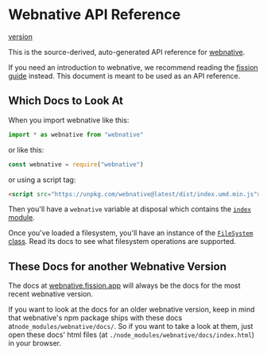 # Webnative API Reference

[version](./modules/common_version.html#VERSION)

This is the source-derived, auto-generated API reference for [webnative](https://github.com/fission-suite/webnative).

If you need an introduction to webnative, we recommend reading the [fission guide](https://guide.fission.codes/developers/webnative) instead. This document is meant to be used as an API reference.


## Which Docs to Look At

When you import webnative like this:
```js
import * as webnative from "webnative"
```

or like this:

```js
const webnative = require("webnative")
```

or using a script tag:
```html
<script src="https://unpkg.com/webnative@latest/dist/index.umd.min.js">
```

Then you'll have a `webnative` variable at disposal which contains the [`index` module](./modules/index.html).

Once you've loaded a filesystem, you'll have an instance of the [`FileSystem` class](./classes/fs_filesystem.FileSystem.html). Read its docs to see what filesystem operations are supported.


## These Docs for another Webnative Version

The docs at [webnative.fission.app](https://webnative.fission.app) will always be the docs for the most recent webnative version.

If you want to look at the docs for an older webnative version, keep in mind that webnative's npm package ships with these docs at`node_modules/webnative/docs/`. So if you want to take a look at them, just open these docs' html files (at `./node_modules/webnative/docs/index.html`) in your browser.
